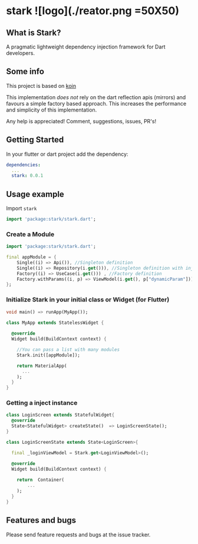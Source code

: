 # stark  ![logo](./reator.png =50X50)

## What is Stark?
A pragmatic lightweight dependency injection framework for Dart developers.

## Some info

This project is based on [koin](https://github.com/InsertKoinIO/koin)

This implementation *does not* rely on the dart reflection apis (mirrors) and favours a simple factory based approach.
This increases the performance and simplicity of this implementation.

Any help is appreciated! Comment, suggestions, issues, PR's!

## Getting Started

In your flutter or dart project add the dependency:

```yml
dependencies:
  ...
  stark: 0.0.1
```

## Usage example

Import `stark`

```dart
import 'package:stark/stark.dart';
```

### Create a Module
```dart
import 'package:stark/stark.dart';

final appModule = {
    Single((i) => Api()), //Singleton definition
    Single((i) => Repository(i.get())), //Singleton definition with injection parameters
    Factory((i) => UseCase(i.get())) , //Factory definition
    Factory.withParams((i, p) => ViewModel(i.get(), p["dynamicParam"])), //Factory definition with dynamic params
};
```

### Initialize Stark in your initial class or Widget (for Flutter)
```dart
void main() => runApp(MyApp());

class MyApp extends StatelessWidget {
  
  @override
  Widget build(BuildContext context) {

    //You can pass a list with many modules
    Stark.init([appModule]);

    return MaterialApp(
      ...
    );
  }
}
```


### Getting a inject instance

```dart
class LoginScreen extends StatefulWidget{
  @override
  State<StatefulWidget> createState()  => LoginScreenState();
}

class LoginScreenState extends State<LoginScreen>{

  final _loginViewModel = Stark.get<LoginViewModel>();

  @override
  Widget build(BuildContext context) {
   
    return  Container(
        ...
    );
  }
}
```

## Features and bugs
Please send feature requests and bugs at the issue tracker.
